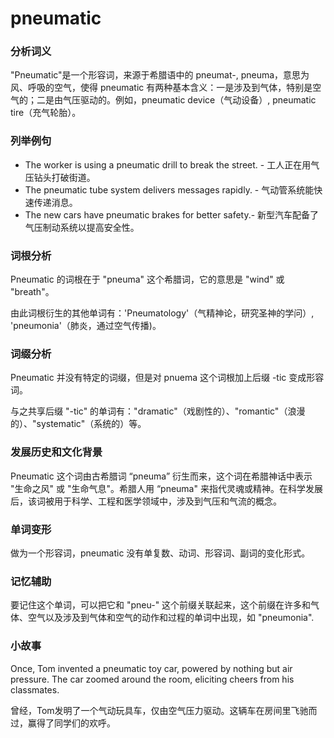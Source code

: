 # pneumatic

### 分析词义

  

"Pneumatic"是一个形容词，来源于希腊语中的 pneumat-, pneuma，意思为风、呼吸的空气，使得 pneumatic 有两种基本含义：一是涉及到气体，特别是空气的；二是由气压驱动的。例如，pneumatic device（气动设备）, pneumatic tire（充气轮胎）。

  

### 列举例句

  

*   The worker is using a pneumatic drill to break the street. - 工人正在用气压钻头打破街道。
*   The pneumatic tube system delivers messages rapidly. - 气动管系统能快速传递消息。
*   The new cars have pneumatic brakes for better safety.- 新型汽车配备了气压制动系统以提高安全性。

  

### 词根分析

  

Pneumatic 的词根在于 "pneuma" 这个希腊词，它的意思是 "wind" 或 "breath"。

  

由此词根衍生的其他单词有：'Pneumatology'（气精神论，研究圣神的学问）, 'pneumonia'（肺炎，通过空气传播)。

  

### 词缀分析

  

Pneumatic 并没有特定的词缀，但是对 pnuema 这个词根加上后缀 -tic 变成形容词。

  

与之共享后缀 "-tic" 的单词有："dramatic"（戏剧性的）、"romantic"（浪漫的）、"systematic"（系统的）等。

  

### 发展历史和文化背景

  

Pneumatic 这个词由古希腊词 “pneuma” 衍生而来，这个词在希腊神话中表示 "生命之风" 或 "生命气息"。希腊人用 “pneuma" 来指代灵魂或精神。在科学发展后，该词被用于科学、工程和医学领域中，涉及到气压和气流的概念。

  

### 单词变形

  

做为一个形容词，pneumatic 没有单复数、动词、形容词、副词的变化形式。

  

### 记忆辅助

  

要记住这个单词，可以把它和 "pneu-" 这个前缀关联起来，这个前缀在许多和气体、空气以及涉及到气体和空气的动作和过程的单词中出现，如 "pneumonia".

  

### 小故事

  

Once, Tom invented a pneumatic toy car, powered by nothing but air pressure. The car zoomed around the room, eliciting cheers from his classmates.

  

曾经，Tom发明了一个气动玩具车，仅由空气压力驱动。这辆车在房间里飞驰而过，赢得了同学们的欢呼。
